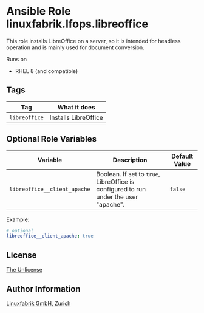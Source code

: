 # Ansible Role linuxfabrik.lfops.libreoffice

This role installs LibreOffice on a server, so it is intended for headless operation and is mainly used for document conversion.

Runs on

* RHEL 8 (and compatible)


## Tags

| Tag           | What it does     |
| ---           | ------------     |
| `libreoffice` | Installs LibreOffice |


## Optional Role Variables

| Variable | Description | Default Value |
| -------- | ----------- | ------------- |
| `libreoffice__client_apache`| Boolean. If set to `true`, LibreOffice is configured to run under the user "apache". | `false` |

Example:
```yaml
# optional
libreoffice__client_apache: true
```


## License

[The Unlicense](https://unlicense.org/)


## Author Information

[Linuxfabrik GmbH, Zurich](https://www.linuxfabrik.ch)
